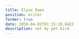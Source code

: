 ```yaml
---
title: Elyse Ewen
position: writer
former: true
date: 2050-04-02T01:15:16.842Z
description: not my pet bird
---
```

